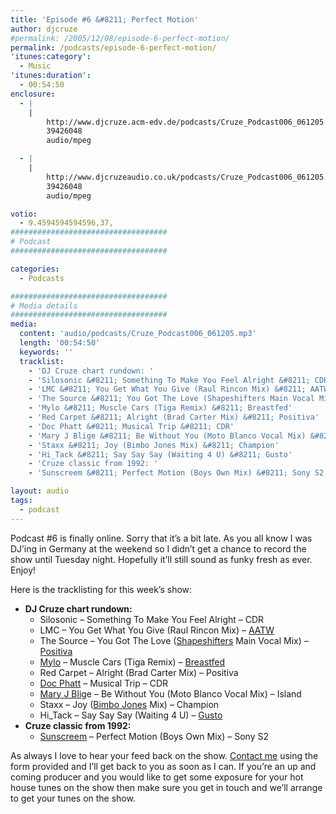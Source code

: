 ```yaml
---
title: 'Episode #6 &#8211; Perfect Motion'
author: djcruze
#permalink: /2005/12/08/episode-6-perfect-motion/
permalink: /podcasts/episode-6-perfect-motion/
'itunes:category':
  - Music
'itunes:duration':
  - 00:54:50
enclosure:
  - |
    |
        http://www.djcruze.acm-edv.de/podcasts/Cruze_Podcast006_061205.mp3
        39426048
        audio/mpeg

  - |
    |
        http://www.djcruzeaudio.co.uk/podcasts/Cruze_Podcast006_061205.mp3
        39426048
        audio/mpeg

votio:
  - 9.4594594594596,37,
###################################
# Podcast
###################################

categories:
  - Podcasts

###################################
# Media details
###################################
media:
  content: 'audio/podcasts/Cruze_Podcast006_061205.mp3'
  length: '00:54:50'
  keywords: ''
  tracklist:
    - 'DJ Cruze chart rundown: '
    - 'Silosonic &#8211; Something To Make You Feel Alright &#8211; CDR'
    - 'LMC &#8211; You Get What You Give (Raul Rincon Mix) &#8211; AATW'
    - 'The Source &#8211; You Got The Love (Shapeshifters Main Vocal Mix) &#8211; Positiva'
    - 'Mylo &#8211; Muscle Cars (Tiga Remix) &#8211; Breastfed'
    - 'Red Carpet &#8211; Alright (Brad Carter Mix) &#8211; Positiva'
    - 'Doc Phatt &#8211; Musical Trip &#8211; CDR'
    - 'Mary J Blige &#8211; Be Without You (Moto Blanco Vocal Mix) &#8211; Island'
    - 'Staxx &#8211; Joy (Bimbo Jones Mix) &#8211; Champion'
    - 'Hi_Tack &#8211; Say Say Say (Waiting 4 U) &#8211; Gusto'
    - 'Cruze classic from 1992: '
    - 'Sunscreem &#8211; Perfect Motion (Boys Own Mix) &#8211; Sony S2'

layout: audio
tags:
  - podcast
---
```


Podcast #6 is finally online. Sorry that it&#8217;s a bit late. As you all know I was DJ&#8217;ing in Germany at the weekend so I didn&#8217;t get a chance to record the show until Tuesday night. Hopefully it&#8217;ll still sound as funky fresh as ever. Enjoy!

Here is the tracklisting for this week&#8217;s show:

- **DJ Cruze chart rundown:**
  - Silosonic &#8211; Something To Make You Feel Alright &#8211; CDR
  - LMC &#8211; You Get What You Give (Raul Rincon Mix) &#8211; [AATW][3]
  - The Source &#8211; You Got The Love ([Shapeshifters][4] Main Vocal Mix) &#8211; [Positiva][5]
  - [Mylo][6] &#8211; Muscle Cars (Tiga Remix) &#8211; [Breastfed][7]
  - Red Carpet &#8211; Alright (Brad Carter Mix) &#8211; Positiva
  - [Doc Phatt][8] &#8211; Musical Trip &#8211; CDR
  - [Mary J Blig][9]e &#8211; Be Without You (Moto Blanco Vocal Mix) &#8211; Island
  - Staxx &#8211; Joy ([Bimbo Jones][10] Mix) &#8211; Champion
  - Hi_Tack &#8211; Say Say Say (Waiting 4 U) &#8211; [Gusto][11]
- **Cruze classic from 1992:**
  - [Sunscreem][12] &#8211; Perfect Motion (Boys Own Mix) &#8211; Sony S2

As always I love to hear your feed back on the show. [Contact me][13] using the form provided and I&#8217;ll get back to you as soon as I can. If you&#8217;re an up and coming producer and you would like to get some exposure for your hot house tunes on the show then make sure you get in touch and we&#8217;ll arrange to get your tunes on the show.

[1]: http://www.djcruzeaudio.co.uk/podcasts/Cruze_Podcast006_061205.mp3
[2]: http://www.djcruze.co.uk/cms/podcasts/feed/rss2
[3]: http://www.aatw.com/
[4]: http://www.nocturnalgroove.co.uk/
[5]: http://www.positivarecords.com/
[6]: http://www.mylo.tv/
[7]: http://www.breastfed.tv/
[8]: http://www.docphatt.com/
[9]: http://www.mjblige.com/
[10]: http://www.djleedagger.co.uk/
[11]: http://www.gutrecords.com/
[12]: http://www.vh1.com/artists/az/sunscreem/bio.jhtml
[13]: /cms/contact/

